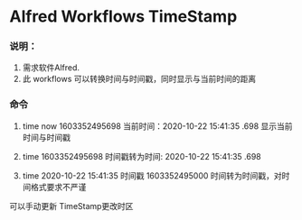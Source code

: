# Alfred Workflows TimeStamp



### 说明：
1. 需求软件Alfred.
1. 此 workflows 可以转换时间与时间戳，同时显示与当前时间的距离

### 命令
1. time now 1603352495698   当前时间：2020-10-22 15:41:35 .698
显示当前时间与时间戳 

2. time  1603352495698 
时间戳转为时间: 2020-10-22 15:41:35 .698


3. time 2020-10-22 15:41:35    时间戳 1603352495000
时间转为时间戳，对时间格式要求不严谨

可以手动更新 TimeStamp更改时区
